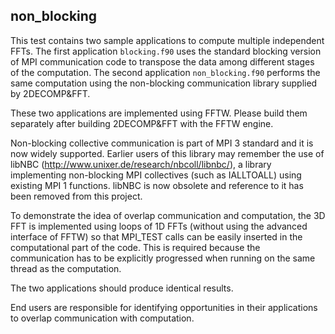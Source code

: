 non_blocking
------------

This test contains two sample applications to compute multiple independent 
FFTs. The first application `blocking.f90` uses the standard blocking
version of MPI communication code to transpose the data among different stages
of the computation. The second application `non_blocking.f90` performs the same 
computation using the non-blocking communication library supplied by 2DECOMP&FFT. 

These two applications are implemented using FFTW. Please build them separately after building 2DECOMP&FFT with the FFTW engine.

Non-blocking collective communication is part of MPI 3 standard and it is now widely supported. Earlier users of this library may remember the use of libNBC (http://www.unixer.de/research/nbcoll/libnbc/), a library implementing non-blocking MPI collectives (such as IALLTOALL) using existing MPI 1 functions. libNBC is now obsolete and reference to it has been removed from this project. 

To demonstrate the idea of overlap communication and computation, the 3D FFT is implemented using loops of 1D FFTs (without using the advanced interface of FFTW) so that MPI_TEST calls can be easily inserted in the computational part of the code. This is required because the communication has to be explicitly progressed when running on the same thread as the computation.

The two applications should produce identical results.

End users are responsible for identifying opportunities in their applications to overlap communication with computation.